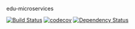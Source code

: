 edu-microservices

[![Build Status](https://api.travis-ci.org/vvasiloud/edu-microservices.svg?branch=master)](https://travis-ci.org/vvasiloud/edu-microservices) [![codecov](https://codecov.io/gh/vvasiloud/edu-microservices/branch/master/graph/badge.svg?token=anhh0mxPWv)](https://codecov.io/gh/vvasiloud/edu-microservices) [![Dependency Status](https://www.versioneye.com/user/projects/5813a79acd069a3418079fa0/badge.svg)](https://www.versioneye.com/user/projects/5813a79acd069a3418079fa0?child=summary#dialog_dependency_badge)


